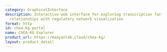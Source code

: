 ```yaml
---
category: GraphicalInterface
description: Interactive web interface for exploring transcription factor-target gene
  relationships with regulatory network visualization
format: http
id: chea-kg.portal
name: ChEA-KG Explorer
product_url: https://maayanlab.cloud/chea-kg/
layout: product_detail
---
```

